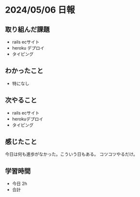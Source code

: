 # 2024/05/06 日報

## 取り組んだ課題
- rails ecサイト
- heroku デプロイ
- タイピング

## わかったこと
- 特になし

## 次やること
- rails ecサイト
- herokuデプロイ
- タイピング

## 感じたこと
今日は何も進歩がなかった。こういう日もある。
コツコツやるだけ。

## 学習時間
- 今日 2h
- 合計 

